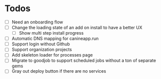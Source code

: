 # Todos
- [ ] Need an onboarding flow
- [ ] Change the loading state of an add on install to have a better UX
  - [ ] Show multi step install progress
- [ ] Automatic DNS mapping for canineapp.run
- [ ] Support login without Github
- [ ] Support organization projects
- [ ] Add skeleton loader for processes page
- [ ] Migrate to goodjob to support scheduled jobs without a ton of separate gems
- [ ] Gray out deploy button if there are no services